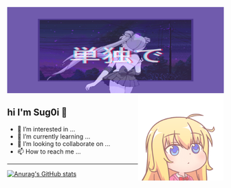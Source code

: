 <img  src="https://raw.githubusercontent.com/Sug0i/Sug0i/main/images/3082216.gif" width="1000px" height="200px" />
<img  src="https://raw.githubusercontent.com/Sug0i/Sug0i/main/images/unnamed.png" width="200px" align="right" />

## hi I'm Sug0i 🌷

- 👀 I’m interested in ...
- 🌱 I’m currently learning ...
- 💞️ I’m looking to collaborate on ...
- 📫 How to reach me ...
---
[![Anurag's GitHub stats](https://github-readme-stats.vercel.app/api?username=Sug0i&theme=dracula)](https://github.com/Sug0i/github-readme-stats)



<!---
Sug0i/Sug0i is a ✨ special ✨ repository because its `README.md` (this file) appears on your GitHub profile.
You can click the Preview link to take a look at your changes.
--->
